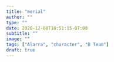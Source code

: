 ```yaml
---
title: "merial"
author: ""
type: ""
date: 2020-12-08T16:51:15-07:00
subtitle: ""
image: ""
tags: ["Alarra", "character", "B Team"]
draft: true
---
```





